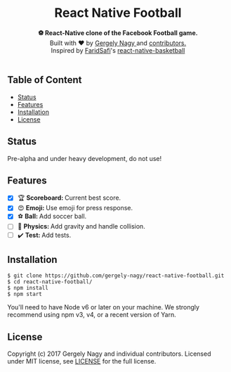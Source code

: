 <h1 align="center">React Native Football</h1>

<div align="center">
  <strong>⚽ React-Native clone of the Facebook Football game.</strong>
</div>

<div align="center">
    Built with ❤︎ by <a href="https://www.linkedin.com/in/gergely-nagy-9a8198117/">Gergely Nagy </a> and <a href="https://github.com/gergely-nagy/react-native-football/graphs/contributors"> contributors. </a>
</div>

<div align="center">
    Inspired by <a href="https://github.com/FaridSafi">FaridSafi</a>'s <a href="https://github.com/FaridSafi/react-native-basketball"> react-native-basketball</a>
</div>

<br />

## Table of Content
- [Status](#status)
- [Features](#features)
- [Installation](#installation)
- [License](#license)


## Status
Pre-alpha and under heavy development, do not use!


## Features
- [x] 🏆 <strong>Scoreboard: </strong> Current best score.
- [x] 😍 <strong>Emoji: </strong> Use emoji for press response.
- [x] ⚽ <strong>Ball: </strong> Add soccer ball.
- [ ] :rocket: <strong>Physics: </strong> Add gravity and handle collision.
- [ ] ✔️ <strong>Test: </strong> Add tests.

## Installation

```
$ git clone https://github.com/gergely-nagy/react-native-football.git
$ cd react-native-football/
$ npm install
$ npm start
```

You'll need to have Node v6 or later on your machine. We strongly recommend using npm v3, v4, or a recent version of Yarn.

## License

Copyright (c) 2017 Gergely Nagy and individual contributors. Licensed under MIT license, see [LICENSE](LICENSE) for the full license.
